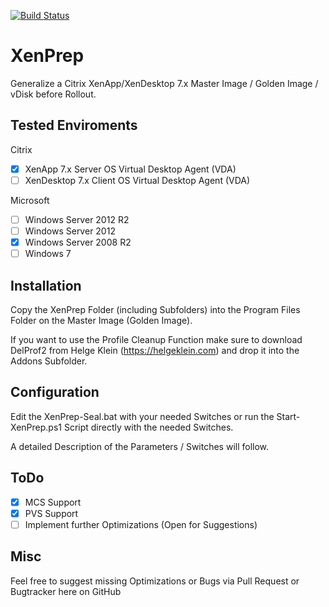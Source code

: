 [![Build Status](https://ci.appveyor.com/api/projects/status/m364htcsmp8xrmkp/branch/master?svg=true)](https://ci.appveyor.com/project/CJHarms/xenprep/branch/master)

# XenPrep
Generalize a Citrix XenApp/XenDesktop 7.x Master Image / Golden Image / vDisk before Rollout.

## Tested Enviroments

Citrix
- [x] XenApp 7.x Server OS Virtual Desktop Agent (VDA)
- [ ] XenDesktop 7.x Client OS Virtual Desktop Agent (VDA)

Microsoft
- [ ] Windows Server 2012 R2
- [ ] Windows Server 2012
- [x] Windows Server 2008 R2
- [ ] Windows 7

## Installation
Copy the XenPrep Folder (including Subfolders) into the Program Files Folder on the Master Image (Golden Image).

If you want to use the Profile Cleanup Function make sure to download DelProf2 from Helge Klein (https://helgeklein.com) and drop it into the Addons Subfolder.

## Configuration
Edit the XenPrep-Seal.bat with your needed Switches or run the Start-XenPrep.ps1 Script directly with the needed Switches.

A detailed Description of the Parameters / Switches will follow.

## ToDo
- [x] MCS Support 
- [x] PVS Support
- [ ] Implement further Optimizations (Open for Suggestions)

## Misc
Feel free to suggest missing Optimizations or Bugs via Pull Request or Bugtracker here on GitHub
